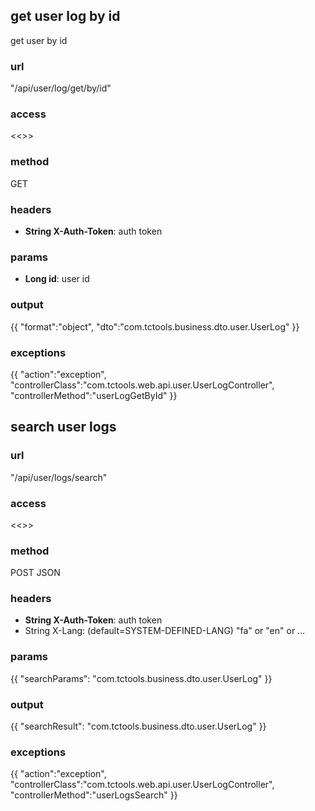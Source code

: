 ## get user log by id ##
get user by id
### url ###
"/api/user/log/get/by/id"
### access ###
<<<access>>>
### method ###
GET
### headers ###
* **String X-Auth-Token**: auth token
### params ###
* **Long id**: user id
### output ###
{{
"format":"object",
"dto":"com.tctools.business.dto.user.UserLog"
}}
### exceptions ###
{{
"action":"exception",
"controllerClass":"com.tctools.web.api.user.UserLogController",
"controllerMethod":"userLogGetById"
}}



## search user logs ##
### url ###
"/api/user/logs/search"
### access ###
<<<access>>>
### method ###
POST JSON
### headers ###
* **String X-Auth-Token**: auth token
* String X-Lang: (default=SYSTEM-DEFINED-LANG) "fa" or "en" or ...
### params ###
{{
"searchParams": "com.tctools.business.dto.user.UserLog"
}}
### output ###
{{
"searchResult": "com.tctools.business.dto.user.UserLog"
}}
### exceptions ###
{{
"action":"exception",
"controllerClass":"com.tctools.web.api.user.UserLogController",
"controllerMethod":"userLogsSearch"
}}
